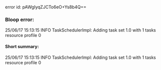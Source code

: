 error id: pAWgIyqZJCTo6eO+Ys8b4Q==
### Bloop error:

25/06/17 15:13:15 INFO TaskSchedulerImpl: Adding task set 1.0 with 1 tasks resource profile 0
#### Short summary: 

25/06/17 15:13:15 INFO TaskSchedulerImpl: Adding task set 1.0 with 1 tasks resource profile 0